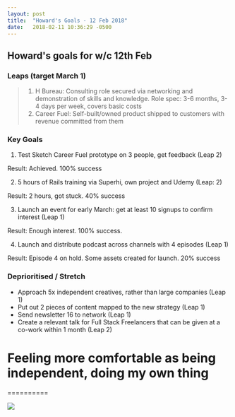 ```yaml
---
layout: post
title:  "Howard's Goals - 12 Feb 2018"
date:   2018-02-11 10:36:29 -0500
---
```


## Howard's goals for w/c 12th Feb
  
### Leaps (target March 1)
> 1. H Bureau: Consulting role secured via networking and demonstration of skills and knowledge. Role spec: 3-6 months, 3-4 days per week, covers basic costs
> 2. Career Fuel: Self-built/owned product shipped to customers with revenue committed from them

  
### Key Goals

1. Test Sketch Career Fuel prototype on 3 people, get feedback (Leap 2)

Result: Achieved. 100% success


2. 5 hours of Rails training via Superhi, own project and Udemy (Leap: 2)

Result: 2 hours, got stuck. 40% success

3. Launch an event for early March: get at least 10 signups to confirm interest (Leap 1)

Result: Enough interest. 100% success.


4. Launch and distribute podcast across channels with 4 episodes (Leap 1)

Result: Episode 4 on hold. Some assets created for launch. 20% success


  
### Deprioritised / Stretch
- Approach 5x independent creatives, rather than large companies (Leap 1)
- Put out 2 pieces of content mapped to the new strategy (Leap 1)
- Send newsletter 16 to network (Leap 1)
- Create a relevant talk for Full Stack Freelancers that can be given at a co-work within 1 month (Leap 2)



# Feeling more comfortable as being independent, doing my own thing
==========

![](https://media.giphy.com/media/3o6UBiAQ9Ws8UWdmqA/giphy.gif)
